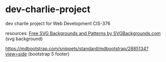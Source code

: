 # dev-charlie-project
dev charlie project for Web Development CIS-376

resources: <a href="https://www.svgbackgrounds.com/set/free-svg-backgrounds-and-patterns/">Free SVG Backgrounds and Patterns by SVGBackgrounds.com</a> (svg background)

https://mdbootstrap.com/snippets/standard/mdbootstrap/2885134?view=side (bootstrap 5 footer)
